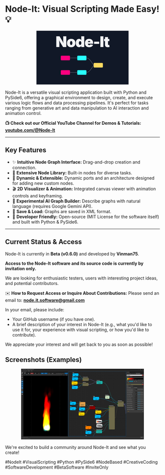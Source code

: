 # Node-It: Visual Scripting Made Easy! 💡

<p align="center">
  <img src="node-it_splash.png" alt="Node-It Logo" width="300">
</p>

Node-It is a versatile visual scripting application built with Python and PySide6, offering a graphical environment to design, create, and execute various logic flows and data processing pipelines. It's perfect for tasks ranging from generative art and data manipulation to AI interaction and animation control.

**📺 Check out our Official YouTube Channel for Demos & Tutorials:**
[**youtube.com/@Node-It**](https://www.youtube.com/@Node-It)

---

## Key Features

*   ✨ **Intuitive Node Graph Interface:** Drag-and-drop creation and connection.
*   🎨 **Extensive Node Library:** Built-in nodes for diverse tasks.
*   🔄 **Dynamic & Extensible:** Dynamic ports and an architecture designed for adding new custom nodes.
*   🎬 **2D Visualizer & Animation:** Integrated canvas viewer with animation controls and keyframing.
*   🤖 **Experimental AI Graph Builder:** Describe graphs with natural language (requires Google Gemini API).
*   💾 **Save & Load:** Graphs are saved in XML format.
*   🔧 **Developer Friendly:** Open-source (MIT License for the software itself) and built with Python & PySide6.

---

## Current Status & Access

Node-It is currently in **Beta (v0.6.0)** and developed by **Vinman75**.

**Access to the Node-It software and its source code is currently by invitation only.**

We are looking for enthusiastic testers, users with interesting project ideas, and potential contributors.

✉️ **How to Request Access or Inquire About Contributions:**
Please send an email to: **node.it.software@gmail.com**

In your email, please include:
*   Your GitHub username (if you have one).
*   A brief description of your interest in Node-It (e.g., what you'd like to use it for, your experience with visual scripting, or how you'd like to contribute).

We appreciate your interest and will get back to you as soon as possible!


## Screenshots (Examples)

<p align="center">
  <img src="screenshot.png" alt="Node-It Partcle system" width="400">
</p>


We're excited to build a community around Node-It and see what you create!

#NodeIt #VisualScripting #Python #PySide6 #NodeBased #CreativeCoding #SoftwareDevelopment #BetaSoftware #InviteOnly
